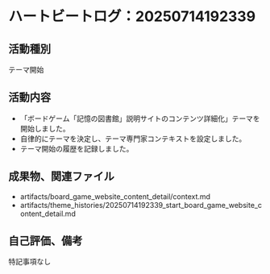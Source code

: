 # ハートビートログ：20250714192339

## 活動種別
テーマ開始

## 活動内容
- 「ボードゲーム「記憶の図書館」説明サイトのコンテンツ詳細化」テーマを開始しました。
- 自律的にテーマを決定し、テーマ専門家コンテキストを設定しました。
- テーマ開始の履歴を記録しました。

## 成果物、関連ファイル
- artifacts/board_game_website_content_detail/context.md
- artifacts/theme_histories/20250714192339_start_board_game_website_content_detail.md

## 自己評価、備考
特記事項なし
